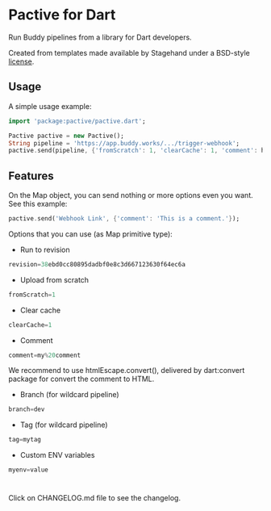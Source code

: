 # Pactive for Dart
Run Buddy pipelines from a library for Dart developers.

Created from templates made available by Stagehand under a BSD-style
[license](https://github.com/dart-lang/stagehand/blob/master/LICENSE).

## Usage

A simple usage example:

```dart
import 'package:pactive/pactive.dart';

Pactive pactive = new Pactive();
String pipeline = 'https://app.buddy.works/.../trigger-webhook';
pactive.send(pipeline, {'fromScratch': 1, 'clearCache': 1, 'comment': htmlEscape.convert('This is a comment.'});
```
## Features
On the Map object, you can send nothing or more options even you want. See this example:
```dart
pactive.send('Webhook Link', {'comment': 'This is a comment.'});
```
Options that you can use (as Map primitive type):
- Run to revision
```dart
revision=38ebd0cc80895dadbf0e8c3d667123630f64ec6a
```
- Upload from scratch
```dart
fromScratch=1
```
- Clear cache
```dart
clearCache=1
```
- Comment
```dart
comment=my%20comment
```
We recommend to use htmlEscape.convert(), delivered by dart:convert package for convert the comment to HTML.
- Branch (for wildcard pipeline)
```dart
branch=dev
```
- Tag (for wildcard pipeline)
```dart
tag=mytag
```
- Custom ENV variables
```dart
myenv=value
```
#
Click on CHANGELOG.md file to see the changelog.